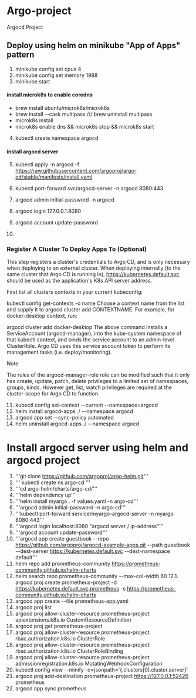# Argo-project
Argocd Project


## Deploy using helm on minikube "App of Apps" pattern
1. minikube config set cpus 4
2. minikube config set memory 1988
3. minikube start
#### install microk8s to enable coredns 
- brew install ubuntu/microk8s/microk8s
- brew install --cask multipass /// brew uninstall multipass
- microk8s install
- microk8s enable dns && microk8s stop && microk8s start

4. kubectl create namespace argocd
#### install argocd server
5. kubectl apply -n argocd -f https://raw.githubusercontent.com/argoproj/argo-cd/stable/manifests/install.yaml
6. kubectl port-forward svc/argocd-server -n argocd 8080:443
7. argocd admin initial-password -n argocd
8. argocd login 127.0.0.1:8080
9. argocd account update-password

10.
### Register A Cluster To Deploy Apps To (Optional)
This step registers a cluster's credentials to Argo CD, and is only necessary when deploying to an external cluster. When deploying internally (to the same cluster that Argo CD is running in), https://kubernetes.default.svc should be used as the application's K8s API server address.

First list all clusters contexts in your current kubeconfig:


kubectl config get-contexts -o name
Choose a context name from the list and supply it to argocd cluster add CONTEXTNAME. For example, for docker-desktop context, run:


argocd cluster add docker-desktop
The above command installs a ServiceAccount (argocd-manager), into the kube-system namespace of that kubectl context, and binds the service account to an admin-level ClusterRole. Argo CD uses this service account token to perform its management tasks (i.e. deploy/monitoring).

Note

The rules of the argocd-manager-role role can be modified such that it only has create, update, patch, delete privileges to a limited set of namespaces, groups, kinds. However get, list, watch privileges are required at the cluster-scope for Argo CD to function.

11. kubectl config set-context --current --namespace=argocd
12. helm install  argocd-apps ./ --namespace argocd
13. argocd app set <APPNAME> --sync-policy automated
14. helm uninstall  argocd-apps ./ --namespace argocd 



# Install argocd server using helm and argocd project
1. '''git clone https://github.com/argoproj/argo-helm.git'''
2. ''' kubectl create ns argo-cd  '''
3. '''cd argo-helm/charts/argo-cd/'''
4. '''helm dependency up'''
5. '''helm install myargo . -f values.yaml -n argo-cd'''
6. '''argocd admin initial-password -n argo-cd'''
7. '''kubectl port-forward service/myargo-argocd-server -n myargo 8080:443'''
8. '''argocd login localhost:8080 "argocd server / ip-address"'''
9. '''argocd account update-password'''
10. '''argocd app create guestbook --repo https://github.com/argoproj/argocd-example-apps.git --path guestbook --dest-server https://kubernetes.default.svc --dest-namespace default'''
11. helm repo add prometheus-community https://prometheus-community.github.io/helm-charts
13. helm search repo prometheus-community --max-col-width 60
12.1. argocd proj create prometheus-project -d https://kubernetes.default.svc,prometheus -s https://prometheus-community.github.io/helm-charts
14. argocd app create --file prometheus-app.yaml
15. argocd proj list
16. argocd proj allow-cluster-resource prometheus-project apiextensions.k8s.io CustomResourceDefinition
17. argocd proj get prometheus-project
18. argocd proj allow-cluster-resource prometheus-project rbac.authorization.k8s.io ClusterRole
19. argocd proj allow-cluster-resource prometheus-project rbac.authorization.k8s.io ClusterRoleBinding
20. argocd proj allow-cluster-resource prometheus-project admissionregistration.k8s.io MutatingWebhookConfiguration
21. kubectl config view --minify -o=jsonpath='{.clusters[0].cluster.server}'
22. argocd proj add-destination prometheus-project https://127.0.0.1:52426 prometheus
23. argocd app sync prometheus

